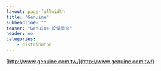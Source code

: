 ```yaml
---
layout: page-fullwidth
title: "Genuine"
subheadline: ""
teaser: "Genuine 設備簡介"
header: no
categories:
    - distributor
---
```


[http://www.genuine.com.tw/](http://www.genuine.com.tw/)
